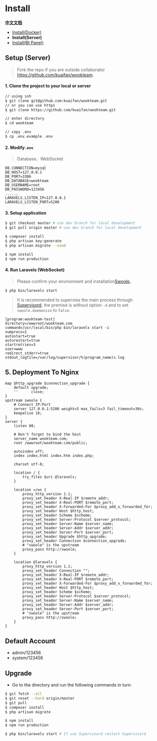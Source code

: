 # Install

**[中文文档](../SERVER.md)**

- [Install(Docker)](DOCKER.md)
- **Install(Server)**
- [Install(Bt Panel)](../BT.md)

## Setup (Server)

> Fork the repo if you are outside collaborator https://github.com/kuaifan/wookteam.

#### 1. Clone the project to your local or server

```bash
// using ssh
$ git clone git@github.com:kuaifan/wookteam.git
// or you can use https
$ git clone https://github.com/kuaifan/wookteam.git

// enter directory
$ cd wookteam

// copy .env
$ cp .env.example .env
```

#### 2. Modify`.env`

> Database、WebSocket

```env
DB_CONNECTION=mysql
DB_HOST=127.0.0.1
DB_PORT=3306
DB_DATABASE=wookteam
DB_USERNAME=root
DB_PASSWORD=123456
......
LARAVELS_LISTEN_IP=127.0.0.1
LARAVELS_LISTEN_PORT=5200
```

#### 3. Setup application

```bash
$ git checkout master # use dev branch for local development
$ git pull origin master # use dev branch for local development

$ composer install
$ php artisan key:generate
$ php artisan migrate --seed

$ npm install
$ npm run production
```

#### 4. Run Laravels (WebSocket)

> Please confirm your environment and installation[Swoole](https://www.swoole.com/)。

```bash
$ php bin/laravels start
```

> It is recommended to supervise the main process through [Supervisord](http://supervisord.org/), the premise is without option `-d` and to set `swoole.daemonize` to `false`.

```
[program:wookteam-test]
directory=/wwwroot/wookteam.com
command=/usr/local/bin/php bin/laravels start -i
numprocs=1
autostart=true
autorestart=true
startretries=3
user=www
redirect_stderr=true
stdout_logfile=/var/log/supervisor/%(program_name)s.log
```

## 5. Deployment To Nginx

```nginx
map $http_upgrade $connection_upgrade {
    default upgrade;
    ''      close;
}
upstream swoole {
    # Connect IP:Port
    server 127.0.0.1:5200 weight=5 max_fails=3 fail_timeout=30s;
    keepalive 16;
}
server {
    listen 80;
    
    # Don't forget to bind the host
    server_name wookteam.com;
    root /wwwroot/wookteam.com/public;

    autoindex off;
    index index.html index.htm index.php;

    charset utf-8;

    location / {
        try_files $uri @laravels;
    }

    location =/ws {
        proxy_http_version 1.1;
        proxy_set_header X-Real-IP $remote_addr;
        proxy_set_header X-Real-PORT $remote_port;
        proxy_set_header X-Forwarded-For $proxy_add_x_forwarded_for;
        proxy_set_header Host $http_host;
        proxy_set_header Scheme $scheme;
        proxy_set_header Server-Protocol $server_protocol;
        proxy_set_header Server-Name $server_name;
        proxy_set_header Server-Addr $server_addr;
        proxy_set_header Server-Port $server_port;
        proxy_set_header Upgrade $http_upgrade;
        proxy_set_header Connection $connection_upgrade;
        # "swoole" is the upstream
        proxy_pass http://swoole;
    }

    location @laravels {
        proxy_http_version 1.1;
        proxy_set_header Connection "";
        proxy_set_header X-Real-IP $remote_addr;
        proxy_set_header X-Real-PORT $remote_port;
        proxy_set_header X-Forwarded-For $proxy_add_x_forwarded_for;
        proxy_set_header Host $http_host;
        proxy_set_header Scheme $scheme;
        proxy_set_header Server-Protocol $server_protocol;
        proxy_set_header Server-Name $server_name;
        proxy_set_header Server-Addr $server_addr;
        proxy_set_header Server-Port $server_port;
        # "swoole" is the upstream
        proxy_pass http://swoole;
    }
}
```

## Default Account

- admin/123456
- system/123456

## Upgrade

- Go to the directory and run the following commands in turn:

```bash
$ git fetch --all
$ git reset --hard origin/master
$ git pull
$ composer install
$ php artisan migrate

$ npm install
$ npm run production

$ php bin/laravels start # If use Supervisord restart Supervisord
```
